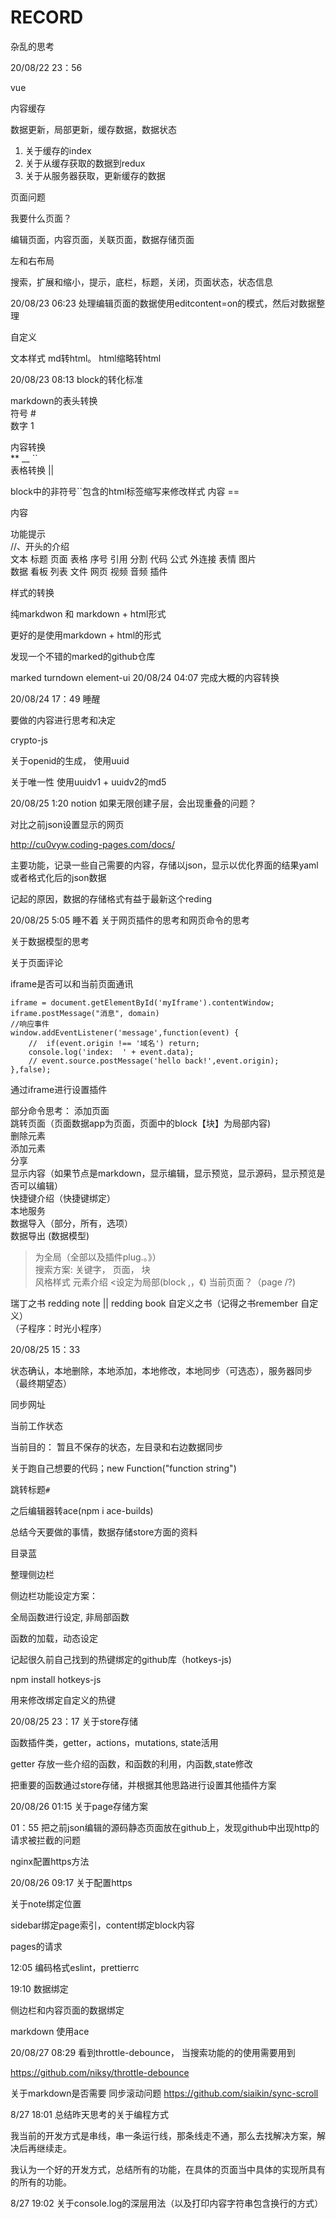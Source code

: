 # RECORD

杂乱的思考

20/08/22 23：56

vue 

内容缓存

数据更新，局部更新，缓存数据，数据状态

1. 关于缓存的index
2. 关于从缓存获取的数据到redux
3. 关于从服务器获取，更新缓存的数据

页面问题

我要什么页面？

编辑页面，内容页面，关联页面，数据存储页面

左和右布局

搜索，扩展和缩小，提示，底栏，标题，关闭，页面状态，状态信息

20/08/23 06:23 处理编辑页面的数据使用editcontent=on的模式，然后对数据整理

自定义

文本样式 md转html。 html缩略转html

20/08/23 08:13 block的转化标准

markdown的表头转换  
符号 #  
数字 1  

内容转换  
** __ ``  
表格转换  ||  

block中的非符号``包含的html标签缩写来修改样式 <red>内容</red> == <div class="red">内容</red>

功能提示  
//、开头的介绍  
文本 标题 页面 表格 序号 引用 分割 代码 公式 外连接 表情 图片  
数据 看板 列表 文件 网页 视频 音频 插件

样式的转换  

纯markdwon 和 markdown + html形式

更好的是使用markdown  + html的形式

发现一个不错的marked的github仓库

marked  turndown element-ui 
20/08/24 04:07 完成大概的内容转换

20/08/24 17：49 睡醒

要做的内容进行思考和决定

crypto-js

关于openid的生成， 使用uuid

关于唯一性 使用uuidv1 + uuidv2的md5

20/08/25 1:20 notion 如果无限创建子层，会出现重叠的问题？

对比之前json设置显示的网页

http://cu0vyw.coding-pages.com/docs/

主要功能，记录一些自己需要的内容，存储以json，显示以优化界面的结果yaml或者格式化后的json数据

记起的原因，数据的存储格式有益于最新这个reding

20/08/25 5:05 睡不着 关于网页插件的思考和网页命令的思考

关于数据模型的思考

关于页面评论

iframe是否可以和当前页面通讯
```
iframe = document.getElementById('myIframe').contentWindow;
iframe.postMessage("消息", domain)
//响应事件
window.addEventListener('message',function(event) {
    //  if(event.origin !== '域名') return;
    console.log('index:  ' + event.data);
    // event.source.postMessage('hello back!',event.origin);
},false);
```
通过iframe进行设置插件

部分命令思考：
添加页面  
跳转页面（页面数据app为页面，页面中的block【块】为局部内容)  
删除元素  
添加元素  
分享  
显示内容（如果节点是markdown，显示编辑，显示预览，显示源码，显示预览是否可以编辑）  
快捷键介绍（快捷键绑定）  
本地服务  
数据导入（部分，所有，选项）  
数据导出 (数据模型)  
>为全局（全部以及插件plug.。》）  
搜索方案: 关键字， 页面， 块  
风格样式
元素介绍
<设定为局部(block ,，《)
当前页面？（page  /?)  

瑞丁之书  redding note || redding book 自定义之书（记得之书remember 自定义）  
（子程序：时光小程序）     

20/08/25 15：33 

状态确认，本地删除，本地添加，本地修改，本地同步（可选态），服务器同步（最终期望态）

同步网址

当前工作状态

当前目的： 暂且不保存的状态，左目录和右边数据同步

关于跑自己想要的代码；new Function("function string")

跳转标题`#` 

之后编辑器转ace(npm i ace-builds)

总结今天要做的事情，数据存储store方面的资料

目录蓝

整理侧边栏

侧边栏功能设定方案：

全局函数进行设定, 非局部函数

函数的加载，动态设定

记起很久前自己找到的热键绑定的github库（hotkeys-js)

npm install hotkeys-js

用来修改绑定自定义的热键

20/08/25 23：17 关于store存储

函数插件类，getter，actions，mutations, state活用

getter 存放一些介绍的函数，和函数的利用，内函数,state修改

把重要的函数通过store存储，并根据其他思路进行设置其他插件方案

20/08/26 01:15 关于page存储方案

01：55 把之前json编辑的源码静态页面放在github上，发现github中出现http的请求被拦截的问题

nginx配置https方法

20/08/26 09:17 关于配置https

关于note绑定位置

sidebar绑定page索引，content绑定block内容

pages的请求

12:05 编码格式eslint，prettierrc

19:10 数据绑定

侧边栏和内容页面的数据绑定

markdown 使用ace

20/08/27 08:29 看到throttle-debounce， 当搜索功能的的使用需要用到

https://github.com/niksy/throttle-debounce

关于markdown是否需要 同步滚动问题 https://github.com/siaikin/sync-scroll


8/27 18:01 总结昨天思考的关于编程方式

我当前的开发方式是串线，串一条运行线，那条线走不通，那么去找解决方案，解决后再继续走。

我认为一个好的开发方式，总结所有的功能，在具体的页面当中具体的实现所具有的所有的功能。

8/27 19:02 关于console.log的深层用法（以及打印内容字符串包含换行的方式） 
